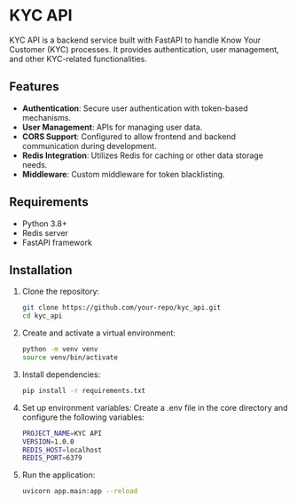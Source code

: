 # KYC API

KYC API is a backend service built with FastAPI to handle Know Your Customer (KYC) processes. It provides authentication, user management, and other KYC-related functionalities.

## Features

- **Authentication**: Secure user authentication with token-based mechanisms.
- **User Management**: APIs for managing user data.
- **CORS Support**: Configured to allow frontend and backend communication during development.
- **Redis Integration**: Utilizes Redis for caching or other data storage needs.
- **Middleware**: Custom middleware for token blacklisting.

## Requirements

- Python 3.8+
- Redis server
- FastAPI framework

## Installation

1. Clone the repository:
   ```bash
   git clone https://github.com/your-repo/kyc_api.git
   cd kyc_api

2. Create and activate a virtual environment:
    ```bash
    python -m venv venv
    source venv/bin/activate

3. Install dependencies:
    ```bash
    pip install -r requirements.txt

4. Set up environment variables: Create a .env file in the core directory and configure the following variables:
    ```bash
    PROJECT_NAME=KYC API
    VERSION=1.0.0
    REDIS_HOST=localhost
    REDIS_PORT=6379

5. Run the application:
    ```bash
    uvicorn app.main:app --reload    